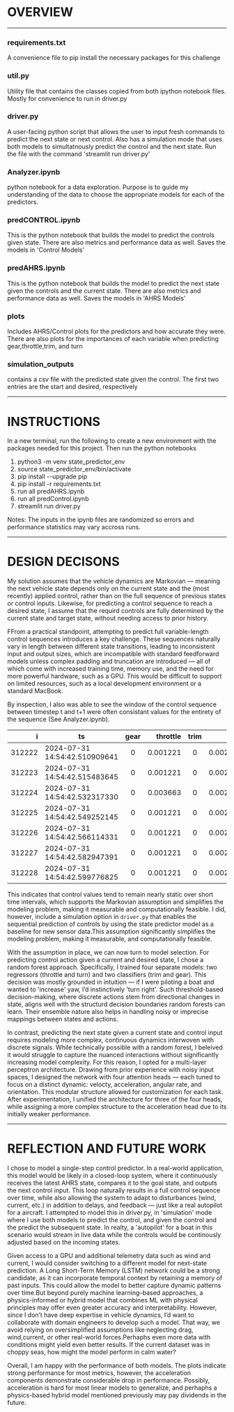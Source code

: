 # OVERVIEW 

---

### requirements.txt
A convenience file to pip install the necessary packages for this challenge

### util.py
Utility file that contains the classes copied from both ipython notebook files. Mostly for convenience to run in driver.py

### driver.py
A user-facing python script that allows the user to input fresh commands to predict the next state or next control. Also has a simulation mode that uses both models to simultatnously predict the control and the next state. Run the file with the command 'streamlit run driver.py'

### Analyzer.ipynb
python notebook for a data exploration. Purpose is to guide my understanding of the data to choose the appropriate models for each of the predictors.

### predCONTROL.ipynb
This is the python notebook that builds the model to predict the controls given state. There are also metrics and performance data as well. Saves the models in 'Control Models'

### predAHRS.ipynb
This is the python notebook that builds the model to predict the next state given the controls and the current state. There are also metrics and performance data as well. Saves the models in 'AHRS Models'

### plots
Includes AHRS/Control plots for the predictors and how accurate they were. There are also plots for the importances of each variable when predicting gear,throttle,trim, and turn

### simulation_outputs
contains a csv file with the predicted state given the control. The first two entries are the start and desired, respectively


---

# INSTRUCTIONS

In a new terminal, run the following to create a new environment with the packages needed for this project. Then run the python notebooks

1. python3 -m venv state_predictor_env
2. source state_predictor_env/bin/activate
3. pip install --upgrade pip
4. pip install -r requirements.txt
5. run all predAHRS.ipynb
6. run all predControl.ipynb
6. streamlit run driver.py 

Notes: The inputs in the ipynb files are randomized so errors and performance statistics may vary accross runs.

---

# DESIGN DECISONS

My solution assumes that the vehicle dynamics are Markovian — meaning the next vehicle state depends only on the current state and the (most recently) applied control, rather than on the full sequence of previous states or control inputs. Likewise, for predicting a control sequence to reach a desired state, I assume that the requird controls are fully determined by the current state and target state, without needing access to prior history. 

FFrom a practical standpoint, attempting to predict full variable-length control sequences introduces a key challenge. These sequences naturally vary in length between different state transitions, leading to inconsistent input and output sizes, which are incompatible with standard feedforward models unless complex padding and truncation are introduced — all of which come with increased training time, memory use, and the need for more powerful hardware, such as a GPU. This would be difficult to support on limited resources, such as a local development environment or a standard MacBook. 

By inspection, I also was able to see the window of the control sequence between timestep t and t+1 were often consistant values for the entirety of the sequence (See Analyzer.ipynb). 

| i       | ts                                   | gear | throttle  | trim | turn     |
|--------:|--------------------------------------|:----:|----------:|:----:|---------:|
| 312222  | 2024-07-31 14:54:42.510909641        |  0   | 0.001221  |  0   | 0.002442 |
| 312223  | 2024-07-31 14:54:42.515483645        |  0   | 0.001221  |  0   | 0.002442 |
| 312224  | 2024-07-31 14:54:42.532317330        |  0   | 0.003663  |  0   | 0.002442 |
| 312225  | 2024-07-31 14:54:42.549252145        |  0   | 0.001221  |  0   | 0.002442 |
| 312226  | 2024-07-31 14:54:42.566114331        |  0   | 0.001221  |  0   | 0.002442 |
| 312227  | 2024-07-31 14:54:42.582947391        |  0   | 0.001221  |  0   | 0.002442 |
| 312228  | 2024-07-31 14:54:42.599776825        |  0   | 0.001221  |  0   | 0.002442 |

This indicates that control values tend to remain nearly static over short time intervals, which supports the Markovian assumption and simplifies the modeling problem, making it measurable and computationally feasible. I did, however, include a simulation option in `driver.py` that enables the sequential prediction of controls by using the state predictor model as a baseline for new sensor data.This assumption significantly simplifies the modeling problem, making it measurable, and computationally feasible.

With the assumption in place, we can now turn to model selection. For predicting control action given a current and desired state, I chose a random forest approach. Specifically, I trained four separate models: two regressors (throttle and turn) and two classifiers (trim and gear). This  decision was mostly grounded in intuition — if I were piloting a boat and wanted to 'increase' yaw, I’d instinctively 'turn right'. Such threshold-based decision-making, where discrete actions stem from directional changes in state, aligns well with the structurd decision boundaries random forests can learn. Their ensemble nature also helps in handling noisy or imprecise mappings between states and actions.

In contrast, predicting the next state given a current state and control input requires modeling more complex, continuous dynamics interwoven with discrete signals. While technically possible with a random forest, I beleived it would struggle to capture the nuanced interactions without significantly increasing model complexity. For this reason, I opted for a multi-layer perceptron architecture. Drawing from prior experience with noisy input spaces, I designed the network with four attention heads — each tuned to focus on a distinct dynamic: velocty, acceleration, angular rate, and orientation. This modular structure allowed for customization for each task. After experimentation, I unified the architecture for three of the four heads, while assigning a more complex structure to the acceleration head due to its initially weaker performance.

---

# REFLECTION AND FUTURE WORK

I chose to model a single-step control predictor. In a real-world application, this model would be likely in a closed-loop system, where it continuously receives the latest AHRS state, compares it to the goal state, and outputs the next control input. This loop naturally results in a full control sequence over time, while also allowing the system to adapt to disturbances (wind, current, etc.) in addition to delays, and feedback — just like a real autopilot for a aircraft. I attempted to model this in driver.py, in 'simulation' mode where I use both models to predict the control, and given the control and the predict the subsequent state. In realty, a 'autopilot' for a boat in this scenario would stream in live data while the controls would be continously adjusted based on the incoming states.

Given access to a GPU and additional telemetry data such as wind and current, I would consider switching to a different model for next-state prediction. A Long Short-Term Memory (LSTM) network could be a strong candidate, as it can incorporate temporal context by retaining a memory of past inputs. This could allow the model to better capture dynamic patterns over time.But beyond purely machine learning–based approaches, a physics-informed or hybrid model that combines ML with physical principles may offer even greater accuracy and interpretability. However, since I don’t have deep expertise in vehicle dynamics, I’d want to collaborate with domain engineers to develop such a model. That way, we avoid relying on oversimplified assumptions like neglecting drag, wind,current, or other real-world forces.Perhaphs even more data with conditions might yield even better results. If the current dataset was in choppy seas, how might the model perform in calm water? 

Overall, I am happy with the performance of both models. The plots indicate strong performance for most metrics, however, the acceleration components demonstrate considerable drop in performance. Possibly, acceleration is hard for most linear models to generalize, and perhaphs a physics-based hybrid model mentioned previously may pay dividends in the future. 